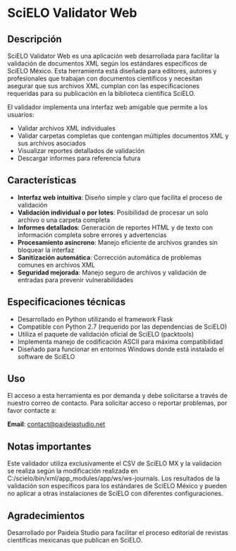 # SciELO Validator Web

## Descripción

SciELO Validator Web es una aplicación web desarrollada para facilitar la validación de documentos XML según los estándares específicos de SciELO México. Esta herramienta está diseñada para editores, autores y profesionales que trabajan con documentos científicos y necesitan asegurar que sus archivos XML cumplan con las especificaciones requeridas para su publicación en la biblioteca científica SciELO.

El validador implementa una interfaz web amigable que permite a los usuarios:

- Validar archivos XML individuales
- Validar carpetas completas que contengan múltiples documentos XML y sus archivos asociados
- Visualizar reportes detallados de validación
- Descargar informes para referencia futura

## Características

- **Interfaz web intuitiva**: Diseño simple y claro que facilita el proceso de validación
- **Validación individual o por lotes**: Posibilidad de procesar un solo archivo o una carpeta completa
- **Informes detallados**: Generación de reportes HTML y de texto con información completa sobre errores y advertencias
- **Procesamiento asíncrono**: Manejo eficiente de archivos grandes sin bloquear la interfaz
- **Sanitización automática**: Corrección automática de problemas comunes en archivos XML
- **Seguridad mejorada**: Manejo seguro de archivos y validación de entradas para prevenir vulnerabilidades

## Especificaciones técnicas

- Desarrollado en Python utilizando el framework Flask
- Compatible con Python 2.7 (requerido por las dependencias de SciELO)
- Utiliza el paquete de validación oficial de SciELO (packtools)
- Implementa manejo de codificación ASCII para máxima compatibilidad
- Diseñado para funcionar en entornos Windows donde está instalado el software de SciELO

## Uso

El acceso a esta herramienta es por demanda y debe solicitarse a través de nuestro correo de contacto. Para solicitar acceso o reportar problemas, por favor contacte a:

**Email**: contact@paideiastudio.net

## Notas importantes

Este validador utiliza exclusivamente el CSV de SciELO MX y la validación se realiza según la modificación realizada en C:/scielo/bin/xml/app_modules/app/ws/ws-journals. Los resultados de la validación son específicos para los estándares de SciELO México y pueden no aplicar a otras instalaciones de SciELO con diferentes configuraciones.

## Agradecimientos

Desarrollado por Paideia Studio para facilitar el proceso editorial de revistas científicas mexicanas que publican en SciELO.
